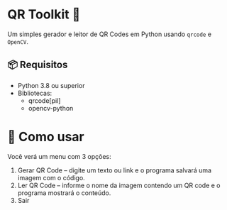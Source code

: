 # QR Toolkit 🧩

Um simples gerador e leitor de QR Codes em Python usando `qrcode` e `OpenCV`.

## 📦 Requisitos

- Python 3.8 ou superior
- Bibliotecas:
  - qrcode[pil]
  - opencv-python

# 🚀 Como usar
Você verá um menu com 3 opções:

1. Gerar QR Code – digite um texto ou link e o programa salvará uma imagem com o código.
2. Ler QR Code – informe o nome da imagem contendo um QR code e o programa mostrará o conteúdo.
3. Sair
